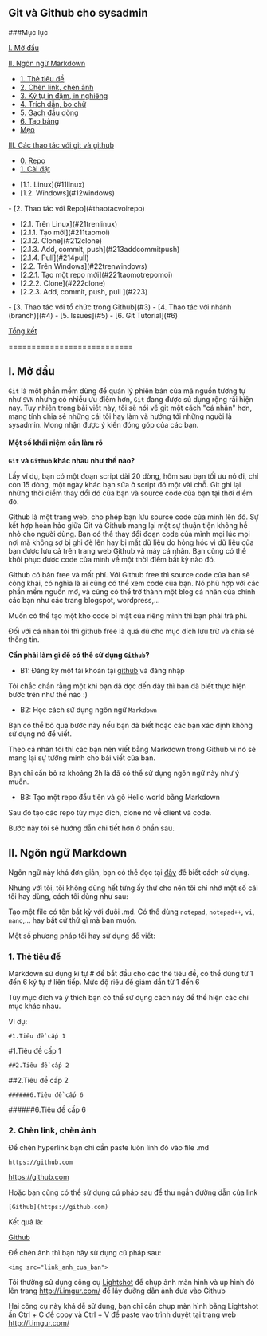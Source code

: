 ## Git và Github cho sysadmin

###Mục lục

[I. Mở đầu](#Modau)

[II. Ngôn ngữ Markdown](#ngonngumarkdown)
- [1. Thẻ tiêu đề](#thetieude)
- [2. Chèn link, chèn ảnh](#chenlinkchenanh)
- [3. Ký tự in đậm, in nghiêng](#kytuindaminnghieng)
- [4. Trích dẫn, bo chữ](#trichdanbochu)
- [5. Gạch đầu dòng](#gachdaudong)
- [6. Tạo bảng](#taobang)
- [Mẹo](#meo)
	
[III. Các thao tác với git và github](#cacthaotacvoigitvagithub)
- [0. Repo](#repo)
- [1. Cài đặt](#caidat)
<ul>
<li>		[1.1. Linux](#11linux)</li>
<li>		[1.2. Windows](#12windows)</li>
</ul>
- [2. Thao tác với Repo](#thaotacvoirepo)
<ul>
<li>[2.1. Trên Linux](#21trenlinux)</li>
<li>[2.1.1. Tạo mới](#211taomoi)</li>
<li>[2.1.2. Clone](#212clone)</li>
<li>[2.1.3. Add, commit, push](#213addcommitpush)</li>
<li>[2.1.4. Pull](#214pull)</li>
<li>[2.2. Trên Windows](#22trenwindows)</li>
<li>[2.2.1. Tạo một repo mới](#221taomotrepomoi)</li>
<li>[2.2.2. Clone](#222clone)</li>
<li>[2.2.3. Add, commit, push, pull ](#223)</li>
</ul>
- [3. Thao tác với tổ chức trong Github](#3)
- [4. Thao tác với nhánh (branch)](#4)
- [5. Issues](#5)
- [6. Git Tutorial](#6)	

[Tổng kết](#Tongket)

===========================

<a name="Modau"></a>
## I. Mở đầu

`Git` là một phần mềm dùng để quản lý phiên bản của mã nguồn tương tự như `SVN` nhưng có nhiều ưu điểm hơn, `Git` đang được sủ dụng rộng rãi hiện nay.
Tuy nhiên trong bài viết này, tôi sẽ nói về git một cách "cá nhân" hơn, mang tính chia sẻ những cái tôi hay làm và hướng tới những người là sysadmin. Mong nhận được ý kiến đóng góp của các bạn.

#### Một số khái niệm cần làm rõ

**`Git` và `Github` khác nhau như thế nào?**

Lấy ví dụ, bạn có một đoạn script dài 20 dòng, hôm sau bạn tối ưu nó đi, chỉ còn 15 dòng, một ngày khác bạn sửa ở script đó một vài chỗ. Git ghi lại những thời điểm thay đổi đó của bạn và source code của bạn tại thời điểm đó.

Github là một trang web, cho phép bạn lưu source code của mình lên đó. Sự kết hợp hoàn hảo giữa Git và Github mang lại một sự thuận tiện không hề nhỏ cho người dùng. Bạn có thể thay đổi đoạn code của mình mọi lúc mọi nơi mà không sợ bị ghi đè lên hay bị mất dữ liệu do hỏng hóc vì dữ liệu của bạn được lưu cả trên trang web Github và máy cá nhân. Bạn cũng có thể khôi phục được code của mình về một thời điểm bất kỳ nào đó.

Github có bản free và mất phí. Với Github free thì source code của bạn sẽ công khai, có nghĩa là ai cũng có thể xem code của bạn. Nó phù hợp với các phần mềm nguồn mở, và cũng có thể trở thành một blog cá nhân của chính các bạn như các trang blogspot, wordpress,...

Muốn có thể tạo một kho code bí mật của riêng mình thì bạn phải trả phí.

Đối với cá nhân tôi thì github free là quá đủ cho mục đích lưu trữ và chia sẻ thông tin.

**Cần phải làm gì để có thể sử dụng `Github`?**

- B1: Đăng ký một tài khoản tại [github](https://github.com) và đăng nhập

Tôi chắc chắn rằng một khi bạn đã đọc đến đây thì bạn đã biết thực hiện bước trên như thế nào :)

- B2: Học cách sử dụng ngôn ngữ `Markdown`

Bạn có thể bỏ qua bước này nếu bạn đã biết hoặc các bạn xác định không sử dụng nó để viết.

Theo cá nhân tôi thì các bạn nên viết bằng Markdown trong Github vì nó sẽ mang lại sự tường minh cho bài viết của bạn.

Bạn chỉ cần bỏ ra khoảng 2h là đã có thể sử dụng ngôn ngữ này như ý muốn.

- B3: Tạo một repo đầu tiên và gõ Hello world bằng Markdown

Sau đó tạo các repo tùy mục đích, clone nó về client và code.

Bước này tôi sẽ hướng dẫn chi tiết hơn ở phần sau.

<a name="ngonngumarkdown"></a>
## II. Ngôn ngữ Markdown

Ngôn ngữ này khá đơn giản, bạn có thể đọc tại [đây](http://daringfireball.net/projects/markdown/syntax) để biết cách sử dụng.

Nhưng với tôi, tôi không dùng hết từng ấy thứ cho nên tôi chỉ nhớ một số cái tôi hay dùng, cách tôi dùng như sau:

Tạo một file có tên bất kỳ với đuôi .md. Có thể dùng `notepad`, `notepad++`, `vi`, `nano`,... hay bất cứ thứ gì mà bạn muốn.

Một số phương pháp tôi hay sử dụng để viết:

<a name="thetieude"></a>
### 1. Thẻ tiêu đề

Markdown sử dụng kí tự # để bắt đầu cho các thẻ tiêu đề, có thể dùng từ 1 đến 6 ký tự # liên tiếp. Mức độ riêu đề giảm dần từ 1 đến 6

Tùy mục đích và ý thích bạn có thể sử dụng cách này để thể hiện các chỉ mục khác nhau.

Ví dụ:

```
#1.Tiêu đề cấp 1
```

#1.Tiêu đề cấp 1

```
##2.Tiêu đề cấp 2
```

##2.Tiêu đề cấp 2

```
######6.Tiêu đề cấp 6
```

######6.Tiêu đề cấp 6

<a name="chenlinkchenanh"></a>
### 2. Chèn link, chèn ảnh

Để chèn hyperlink bạn chỉ cần paste luôn linh đó vào file .md

```
https://github.com
```

https://github.com

Hoặc bạn cũng có thể sử dụng cú pháp sau để thu ngắn đường dẫn của link

```
[Github](https://github.com)
```

Kết quả là:

[Github](https://github.com)

Để chèn ảnh thì bạn hãy sử dụng cú pháp sau:

```
<img src="link_anh_cua_ban">
```

Tôi thường sử dụng công cụ [Lightshot](https://app.prntscr.com/en/index.html) để chụp ảnh màn hình và up hình đó lên trang http://i.imgur.com/ để lấy đường dẫn ảnh đưa vào Github

Hai công cụ này khá dễ sử dụng, bạn chỉ cần chụp màn hình bằng Lightshot ấn Ctrl + C để copy và Ctrl + V để paste vào trình duyệt tại trang web http://i.imgur.com/
